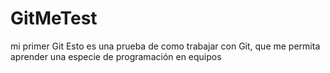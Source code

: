 # GitMeTest
mi primer Git
Esto es una prueba de como trabajar con Git, que me permita aprender una especie de programación en equipos
